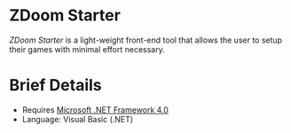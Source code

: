 # ZDoom Starter
<i>ZDoom Starter</i> is a light-weight front-end tool that allows the user to setup their games with minimal effort necessary.


# Brief Details
* Requires [Microsoft .NET Framework 4.0](https://www.microsoft.com/en-us/download/details.aspx?id=17851)
* Language: Visual Basic (.NET)
